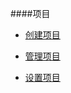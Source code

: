 ####项目


* [创建项目](/guide/project/xiang-mu/chuang-jian-xiang-mu.md)

* [管理项目](/guide/project/xiang-mu/guan-li-xiang-mu.md)

* [设置项目](/guide/project/xiang-mu/she-zhi-xiang-mu.md)